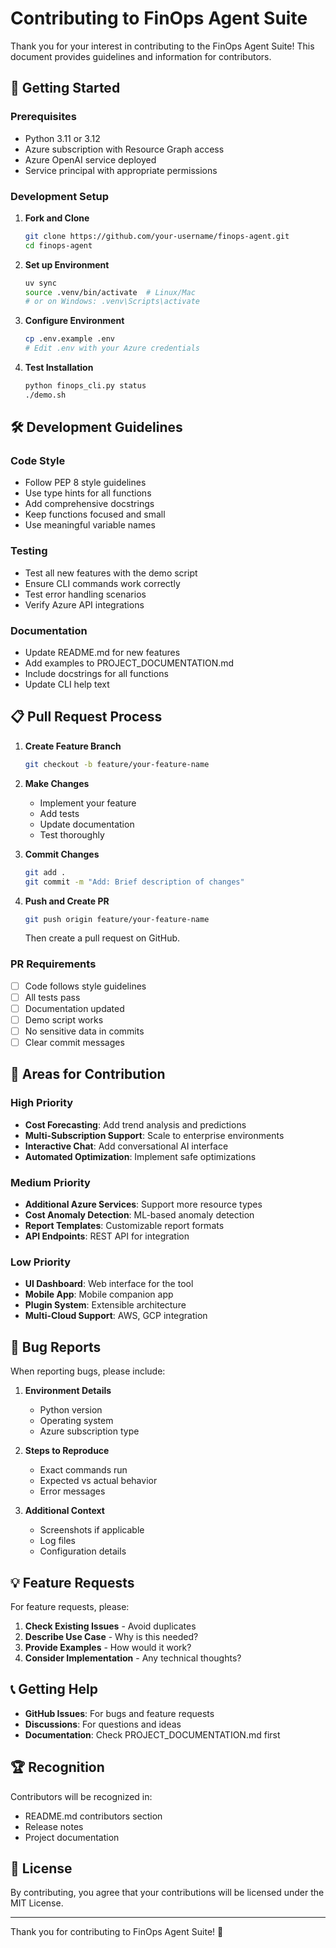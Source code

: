 # Contributing to FinOps Agent Suite

Thank you for your interest in contributing to the FinOps Agent Suite! This document provides guidelines and information for contributors.

## 🚀 Getting Started

### Prerequisites

- Python 3.11 or 3.12
- Azure subscription with Resource Graph access
- Azure OpenAI service deployed
- Service principal with appropriate permissions

### Development Setup

1. **Fork and Clone**
   ```bash
   git clone https://github.com/your-username/finops-agent.git
   cd finops-agent
   ```

2. **Set up Environment**
   ```bash
   uv sync
   source .venv/bin/activate  # Linux/Mac
   # or on Windows: .venv\Scripts\activate
   ```

3. **Configure Environment**
   ```bash
   cp .env.example .env
   # Edit .env with your Azure credentials
   ```

4. **Test Installation**
   ```bash
   python finops_cli.py status
   ./demo.sh
   ```

## 🛠️ Development Guidelines

### Code Style

- Follow PEP 8 style guidelines
- Use type hints for all functions
- Add comprehensive docstrings
- Keep functions focused and small
- Use meaningful variable names

### Testing

- Test all new features with the demo script
- Ensure CLI commands work correctly
- Test error handling scenarios
- Verify Azure API integrations

### Documentation

- Update README.md for new features
- Add examples to PROJECT_DOCUMENTATION.md
- Include docstrings for all functions
- Update CLI help text

## 📋 Pull Request Process

1. **Create Feature Branch**
   ```bash
   git checkout -b feature/your-feature-name
   ```

2. **Make Changes**
   - Implement your feature
   - Add tests
   - Update documentation
   - Test thoroughly

3. **Commit Changes**
   ```bash
   git add .
   git commit -m "Add: Brief description of changes"
   ```

4. **Push and Create PR**
   ```bash
   git push origin feature/your-feature-name
   ```
   Then create a pull request on GitHub.

### PR Requirements

- [ ] Code follows style guidelines
- [ ] All tests pass
- [ ] Documentation updated
- [ ] Demo script works
- [ ] No sensitive data in commits
- [ ] Clear commit messages

## 🎯 Areas for Contribution

### High Priority
- **Cost Forecasting**: Add trend analysis and predictions
- **Multi-Subscription Support**: Scale to enterprise environments
- **Interactive Chat**: Add conversational AI interface
- **Automated Optimization**: Implement safe optimizations

### Medium Priority
- **Additional Azure Services**: Support more resource types
- **Cost Anomaly Detection**: ML-based anomaly detection
- **Report Templates**: Customizable report formats
- **API Endpoints**: REST API for integration

### Low Priority
- **UI Dashboard**: Web interface for the tool
- **Mobile App**: Mobile companion app
- **Plugin System**: Extensible architecture
- **Multi-Cloud Support**: AWS, GCP integration

## 🐛 Bug Reports

When reporting bugs, please include:

1. **Environment Details**
   - Python version
   - Operating system
   - Azure subscription type

2. **Steps to Reproduce**
   - Exact commands run
   - Expected vs actual behavior
   - Error messages

3. **Additional Context**
   - Screenshots if applicable
   - Log files
   - Configuration details

## 💡 Feature Requests

For feature requests, please:

1. **Check Existing Issues** - Avoid duplicates
2. **Describe Use Case** - Why is this needed?
3. **Provide Examples** - How would it work?
4. **Consider Implementation** - Any technical thoughts?

## 📞 Getting Help

- **GitHub Issues**: For bugs and feature requests
- **Discussions**: For questions and ideas
- **Documentation**: Check PROJECT_DOCUMENTATION.md first

## 🏆 Recognition

Contributors will be recognized in:
- README.md contributors section
- Release notes
- Project documentation

## 📄 License

By contributing, you agree that your contributions will be licensed under the MIT License.

---

Thank you for contributing to FinOps Agent Suite! 🚀
